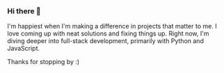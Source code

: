 ### Hi there 👋

I'm happiest when I'm making a difference in projects that matter to me. I love coming up with neat solutions and fixing things up. Right now, I'm diving deeper into full-stack development, primarily with Python and JavaScript.

Thanks for stopping by :)



<!--
**benklee127/benklee127** is a ✨ _special_ ✨ repository because its `README.md` (this file) appears on your GitHub profile.

Here are some ideas to get you started:

- 🔭 I’m currently working on ...
- 🌱 I’m currently learning ...
- 👯 I’m looking to collaborate on ...
- 🤔 I’m looking for help with ...
- 💬 Ask me about ...
- 📫 How to reach me: ...
- 😄 Pronouns: ...
- ⚡ Fun fact: ...
-->
